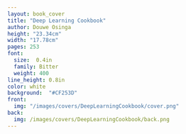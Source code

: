 ```yaml
---
layout: book_cover
title: "Deep Learning Cookbook"
author: Douwe Osinga
height: "23.34cm"
width: "17.78cm"
pages: 253
font:
  size:  0.4in
  family: Bitter
  weight: 400
line_height: 0.8in
color: white
background:  "#CF253D"
front:
  img: "/images/covers/DeepLearningCookbook/cover.png"
back:
  img: /images/covers/DeepLearningCookbook/back.png
---
```

